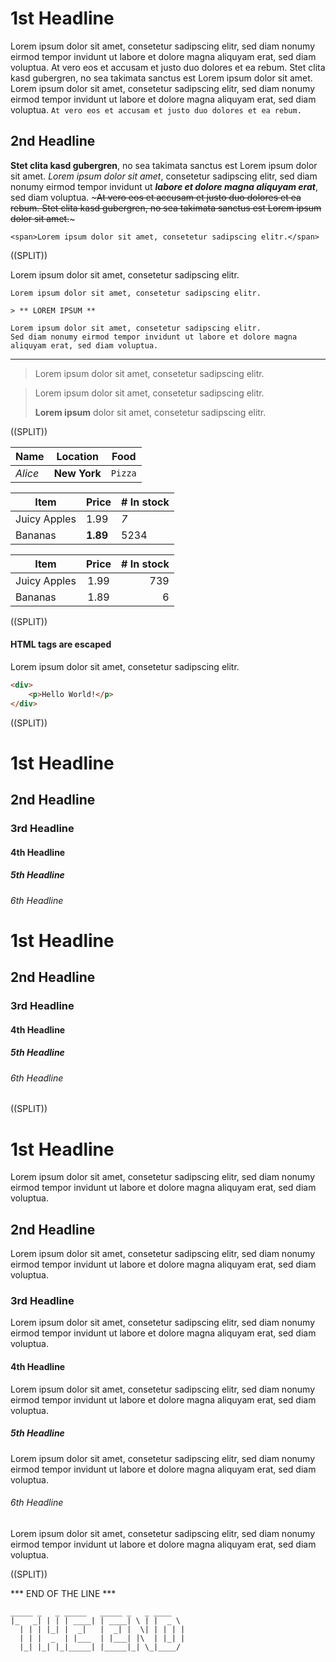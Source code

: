 # 1st Headline

Lorem ipsum dolor sit amet, consetetur sadipscing elitr, sed diam nonumy eirmod tempor invidunt ut labore et dolore magna aliquyam erat, sed diam voluptua. At vero eos et accusam et justo duo dolores et ea rebum. Stet clita kasd gubergren, no sea takimata sanctus est Lorem ipsum dolor sit amet. Lorem ipsum dolor sit amet, consetetur sadipscing elitr, sed diam nonumy eirmod tempor invidunt ut labore et dolore magna aliquyam erat, sed diam voluptua. `At vero eos et accusam et justo duo dolores et ea rebum.`

## 2nd Headline

**Stet clita kasd gubergren**, no sea takimata sanctus est Lorem ipsum dolor sit amet. *Lorem ipsum dolor sit amet*, consetetur sadipscing elitr, sed diam nonumy eirmod tempor invidunt ut ***labore et dolore magna aliquyam erat***, sed diam voluptua. ~~~At vero eos et accusam et justo duo dolores et ea rebum. Stet clita kasd gubergren, no sea takimata sanctus est Lorem ipsum dolor sit amet.~~~

	<span>Lorem ipsum dolor sit amet, consetetur sadipscing elitr.</span>

((SPLIT))

Lorem ipsum dolor sit amet, consetetur sadipscing elitr.

```
Lorem ipsum dolor sit amet, consetetur sadipscing elitr.

> ** LOREM IPSUM **

Lorem ipsum dolor sit amet, consetetur sadipscing elitr.
Sed diam nonumy eirmod tempor invidunt ut labore et dolore magna aliquyam erat, sed diam voluptua.
```

---

> Lorem ipsum dolor sit amet, consetetur sadipscing elitr.

> Lorem ipsum dolor sit amet, consetetur sadipscing elitr.
>
> **Lorem ipsum** dolor sit amet, consetetur sadipscing elitr.

((SPLIT))

| Name    | Location     | Food    |
| ------- | ------------ | ------- |
| *Alice* | **New York** | `Pizza` |

| Item         | Price     | # In stock |
|--------------|-----------|------------|
| Juicy Apples | 1.99      | *7*        |
| Bananas      | **1.89**  | 5234       |

| Item         | Price | # In stock |
|--------------|:-----:|-----------:|
| Juicy Apples |  1.99 |        739 |
| Bananas      |  1.89 |          6 |

((SPLIT))

#### HTML tags are escaped

Lorem ipsum <span>dolor sit amet</span>, consetetur sadipscing elitr.

```html
<div>
    <p>Hello World!</p>
</div>
```

((SPLIT))

# 1st Headline
## 2nd Headline
### 3rd Headline
#### 4th Headline
##### 5th Headline
###### 6th Headline

# 1st Headline

## 2nd Headline

### 3rd Headline

#### 4th Headline

##### 5th Headline

###### 6th Headline

((SPLIT))

# 1st Headline

Lorem ipsum dolor sit amet, consetetur sadipscing elitr, sed diam nonumy eirmod tempor invidunt ut labore et dolore magna aliquyam erat, sed diam voluptua.

## 2nd Headline

Lorem ipsum dolor sit amet, consetetur sadipscing elitr, sed diam nonumy eirmod tempor invidunt ut labore et dolore magna aliquyam erat, sed diam voluptua.

### 3rd Headline

Lorem ipsum dolor sit amet, consetetur sadipscing elitr, sed diam nonumy eirmod tempor invidunt ut labore et dolore magna aliquyam erat, sed diam voluptua.

#### 4th Headline

Lorem ipsum dolor sit amet, consetetur sadipscing elitr, sed diam nonumy eirmod tempor invidunt ut labore et dolore magna aliquyam erat, sed diam voluptua.

##### 5th Headline

Lorem ipsum dolor sit amet, consetetur sadipscing elitr, sed diam nonumy eirmod tempor invidunt ut labore et dolore magna aliquyam erat, sed diam voluptua.

###### 6th Headline

Lorem ipsum dolor sit amet, consetetur sadipscing elitr, sed diam nonumy eirmod tempor invidunt ut labore et dolore magna aliquyam erat, sed diam voluptua.

((SPLIT))

*** END OF THE LINE ***

```
_____ _   _ _____   _____ _   _ ____
|_   _| | | | ____| | ____| \ | |  _ \
  | | | |_| |  _|   |  _| |  \| | | | |
  | | |  _  | |___  | |___| |\  | |_| |
  |_| |_| |_|_____| |_____|_| \_|____/

```
